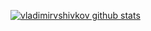 [![vladimirvshivkov github stats](https://github-readme-stats.vercel.app/api?username=enrrou&theme=vue)](https://github.com/anuraghazra/github-readme-stats)

